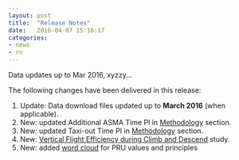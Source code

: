 ```yaml
---
layout: post
title:  "Release Notes"
date:   2016-04-07 15:16:17
categories:
- news
- rn
---
```


Data updates up to Mar 2016, xyzzy...

The following changes have been delivered in this release:

1. Update: Data download files updated up to **March 2016** (when applicable).
1. New: updated Additional ASMA Time PI in [Methodology](/references/methodology/) section.
1. New: updated Taxi-out Time PI in [Methodology](/references/methodology/) section.
1. New: [Vertical Flight Efficiency during Climb and Descend](/studies/cco-cdo/) study. 
1. New: added [word cloud](/) for PRU values and principles
